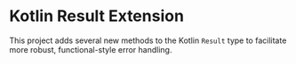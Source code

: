 # Kotlin Result Extension

This project adds several new methods to the Kotlin `Result` type to facilitate more robust, functional-style error handling.